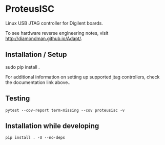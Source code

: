 # ProteusISC

Linux USB JTAG controller for Digilent boards.

To see hardware reverse engineering notes, visit http://diamondman.github.io/Adapt/.

## Installation / Setup

   sudo pip install .

For additional information on setting up supported jtag controllers, check the documentation link above..

## Testing

    pytest --cov-report term-missing --cov proteusisc -v

## Installation while developing

    pip install . -U --no-deps